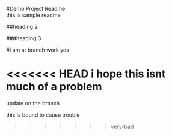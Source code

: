 #Demo Project Readme  
this is sample readme

##heading 2

###heading 3


#i am at branch work yes

<<<<<<< HEAD
i hope this isnt much of a problem
=======
update on the branch

this is bound to cause trouble 
>>>>>>> very-bad
